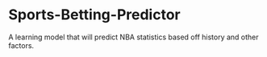 # Sports-Betting-Predictor
A learning model that will predict NBA statistics based off history and other factors.

